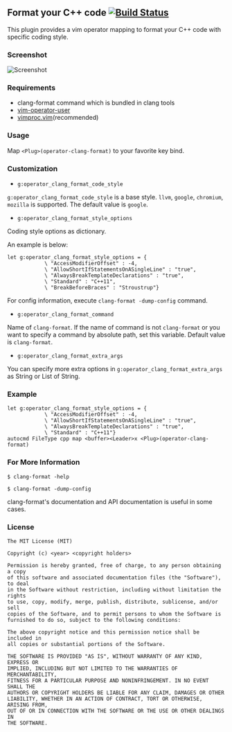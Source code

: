 ## Format your C++ code [![Build Status](https://travis-ci.org/rhysd/vim-operator-clang-format.png?branch=master)](https://travis-ci.org/rhysd/vim-operator-clang-format)

This plugin provides a vim operator mapping to format your C++ code with specific coding style.

### Screenshot

![Screenshot](http://gifzo.net/BTZFDliMJSa.gif)

### Requirements

- clang-format command which is bundled in clang tools
- [vim-operator-user](https://github.com/kana/vim-operator-user)
- [vimproc.vim](https://github.com/Shougo/vimproc.vim)(recommended)

### Usage

Map `<Plug>(operator-clang-format)` to your favorite key bind.

### Customization

- `g:operator_clang_format_code_style`

`g:operator_clang_format_code_style` is a base style.
`llvm`, `google`, `chromium`, `mozilla` is supported.
The default value is `google`.

- `g:operator_clang_format_style_options`

Coding style options as dictionary.

An example is below:

```vim
let g:operator_clang_format_style_options = {
            \ "AccessModifierOffset" : -4,
            \ "AllowShortIfStatementsOnASingleLine" : "true",
            \ "AlwaysBreakTemplateDeclarations" : "true",
            \ "Standard" : "C++11",
            \ "BreakBeforeBraces" : "Stroustrup"}
```

For config information, execute `clang-format -dump-config` command.

- `g:operator_clang_format_command`

Name of `clang-format`. If the name of command is not `clang-format`
or you want to specify a command by absolute path, set this variable.
Default value is `clang-format`.

- `g:operator_clang_format_extra_args`

You can specify more extra options in `g:operator_clang_format_extra_args` as String or List of String.

### Example

```vim
let g:operator_clang_format_style_options = {
            \ "AccessModifierOffset" : -4,
            \ "AllowShortIfStatementsOnASingleLine" : "true",
            \ "AlwaysBreakTemplateDeclarations" : "true",
            \ "Standard" : "C++11"}
autocmd FileType cpp map <buffer><Leader>x <Plug>(operator-clang-format)
```

### For More Information

```
$ clang-format -help
```

```
$ clang-format -dump-config
```

clang-format's documentation and API documentation is useful in some cases.

### License

    The MIT License (MIT)

    Copyright (c) <year> <copyright holders>

    Permission is hereby granted, free of charge, to any person obtaining a copy
    of this software and associated documentation files (the "Software"), to deal
    in the Software without restriction, including without limitation the rights
    to use, copy, modify, merge, publish, distribute, sublicense, and/or sell
    copies of the Software, and to permit persons to whom the Software is
    furnished to do so, subject to the following conditions:

    The above copyright notice and this permission notice shall be included in
    all copies or substantial portions of the Software.

    THE SOFTWARE IS PROVIDED "AS IS", WITHOUT WARRANTY OF ANY KIND, EXPRESS OR
    IMPLIED, INCLUDING BUT NOT LIMITED TO THE WARRANTIES OF MERCHANTABILITY,
    FITNESS FOR A PARTICULAR PURPOSE AND NONINFRINGEMENT. IN NO EVENT SHALL THE
    AUTHORS OR COPYRIGHT HOLDERS BE LIABLE FOR ANY CLAIM, DAMAGES OR OTHER
    LIABILITY, WHETHER IN AN ACTION OF CONTRACT, TORT OR OTHERWISE, ARISING FROM,
    OUT OF OR IN CONNECTION WITH THE SOFTWARE OR THE USE OR OTHER DEALINGS IN
    THE SOFTWARE.
